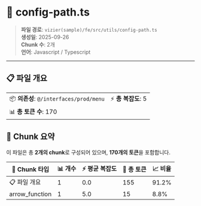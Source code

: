 # 📄 config-path.ts

> **파일 경로**: `vizier(sample)/fe/src/utils/config-path.ts`  
> **생성일**: 2025-09-26  
> **Chunk 수**: 2개  
> **언어**: Javascript / Typescript
---


## 📋 파일 개요

| | |
|--|--|
| 📦 **의존성**: `@/interfaces/prod/menu` | ⚡ **총 복잡도**: 5 |
| 📊 **총 토큰 수**: 170 |  |






## 🧩 Chunk 요약

이 파일은 총 **2개의 chunk**로 구성되어 있으며, **170개의 토큰**을 포함합니다.

| 🧩 Chunk 타입 | 📊 개수 | ⚡ 평균 복잡도 | 📝 총 토큰 | 📈 비율 |
|---------------|--------|-------------|----------|--------|
| 📋 파일 개요 | 1 | 0.0 | 155 | 91.2% |
| arrow_function | 1 | 5.0 | 15 | 8.8% |

